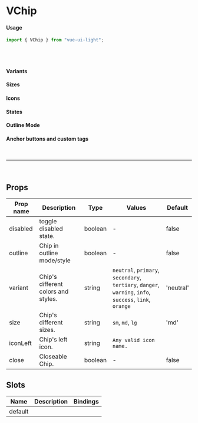 # VChip

#### Usage

```js
import { VChip } from "vue-ui-light";
```

<br/>
<br/>

#### Variants

<example>
  <template v-slot:preview>
    <div class="space-y-1 space-x-3">
      <v-chip>Default Chip</v-chip>
      <v-chip variant="primary">Primary Chip</v-chip>
      <v-chip variant="secondary">Secondary Chip</v-chip>
      <v-row/>
      <v-chip variant="tertiary">Tertiary Chip</v-chip>
      <v-chip variant="info">Info Chip</v-chip>
      <v-chip variant="danger">Danger Chip</v-chip>
      <v-row/>
      <v-chip variant="warning">Warning Chip</v-chip>
      <v-chip variant="success">Success Chip</v-chip>
      <v-chip variant="orange">Orange Chip</v-chip>
    </div>
  </template>
  <template v-slot:source>

    ```html
    <v-chip>Default Chip</v-chip>
    <v-chip variant="primary">Primary Chip</v-chip>
    <v-chip variant="secondary">Secondary Chip</v-chip>
    <v-chip variant="tertiary">Tertiary Chip</v-chip>
    <v-chip variant="info">Info Chip</v-chip>
    <v-chip variant="danger">Danger Chip</v-chip>
    <v-chip variant="warning">Warning Chip</v-chip>
    <v-chip variant="success">Success Chip</v-chip>
    <v-chip variant="orange">Orange Chip</v-chip>
    ```

  </template>
</example>

#### Sizes

<example>
  <template v-slot:preview>
    <div class="space-x-3">
      <v-chip size="lg"> Large</v-chip>
      <v-chip size="md"> Medium</v-chip>
      <v-chip size="sm"> Small</v-chip>
    </div>
  </template>
  <template v-slot:source>

    ```html
    <v-chip size="lg"> Large</v-chip>
    <v-chip size="md"> Medium</v-chip>
    <v-chip size="sm"> Small</v-chip>
    ```

  </template>
</example>

#### Icons

<example>
  <template v-slot:preview>
    <div class="space-x-1">
      <v-chip icon-left="description"> Left Icon</v-chip>
      <v-chip icon-right="description"> Right Icon</v-chip>
      <v-chip icon-right="description" icon-left="description"> Double Icon</v-chip>
      <v-chip icon-left="description" icon-only/>
    </div>
  </template>
  <template v-slot:source>

    ```html
    <v-chip icon-left="description" size="md"> Left Icon</v-chip>
    <v-chip icon-right="description" size="md"> Right Icon</v-chip>
    <v-chip icon-right="description" icon-left="description" size="md"> Double Icon</v-chip>
    <v-chip icon-left="description" size="md" icon-only/>
    ```

  </template>
</example>

#### States

<example>
  <template v-slot:preview>
    <div class="space-x-4">
      <v-chip variant="primary">Normal Chip</v-chip>
      <v-chip variant="primary" active>Active Chip</v-chip>
      <v-chip variant="primary" loading>Loading</v-chip>
      <v-chip variant="primary" disabled>Disabled Chip</v-chip>
    </div>
    <br/>
    <v-chip variant="primary" block>Block Chip</v-chip>
  </template>
  <template v-slot:source>

    ```html
    <v-chip variant="primary">Normal Chip</v-chip>
    <v-chip variant="primary" active>Active Chip</v-chip>
    <v-chip variant="primary" loading>Loading</v-chip>
    <v-chip variant="primary" disabled>Disabled Chip</v-chip>
    <v-chip variant="primary" block>Block Chip</v-chip>
    ```

  </template>
</example>

#### Outline Mode

<example>
  <template v-slot:preview>
    <div class="space-y-1 space-x-3">
      <v-chip outline> OutlinE</v-chip>
      <v-chip outline icon-left="description"> OutlinE</v-chip>
      <v-chip outline icon-right="description"> OutlinE</v-chip>
      <v-chip outline icon-right="description" icon-left="description"> ICONS</v-chip>
      <v-chip outline icon-left="description" icon-only/>
      <v-row/>
      <v-chip outline size="md" disabled> Disabled</v-chip>
      <v-chip outline icon-left="description" size="md" disabled icon-only/>
      <v-chip outline loading>Loading</v-chip>
    </div>
  </template>
  <template v-slot:source>

    ```html
    <v-chip> OutlinE</v-chip>
    <v-chip icon-left="description"> OutlinE</v-chip>
    <v-chip icon-right="description"> OutlinE</v-chip>
    <v-chip icon-right="description" icon-left="description"> ICONS</v-chip>
    <v-chip icon-left="description" icon-only/>
    <v-chip size="md" disabled> Disabled</v-chip>
    <v-chip icon-left="description" size="md" disabled icon-only/>
    <v-chip loading>Loading</v-chip>
    </div>
    ```

  </template>
</example>

#### Anchor buttons and custom tags

<example>
  <template v-slot:preview>
    <div class="space-y-1">
      <v-row>
        <v-chip variant="link" tag="a" href="https://google.com">Anchor Chip</v-chip>
      </v-row>
      <v-row>
        <v-chip variant="link" to="/docs/components/button">Router Chip</v-chip>
      </v-row>
    </div>
  </template>
  <template v-slot:source>

    ```html
    <v-chip tag="a" href="https://google.com">Anchor Chip</v-chip>
    <v-chip
        variant="link"
        to="/docs/components/button"
    >
      Router Chip
    </v-chip>
    ```

  </template>
</example>

<br/>
<hr/>
<br/>

## Props

| Prop name | Description                         | Type    | Values                                                                                                  | Default   |
| --------- | ----------------------------------- | ------- | ------------------------------------------------------------------------------------------------------- | --------- |
| disabled  | toggle disabled state.              | boolean | -                                                                                                       | false     |
| outline   | Chip in outline mode/style          | boolean | -                                                                                                       | false     |
| variant   | Chip's different colors and styles. | string  | `neutral`, `primary`, `secondary`, `tertiary`, `danger`, `warning`, `info`, `success`, `link`, `orange` | 'neutral' |
| size      | Chip's different sizes.             | string  | `sm`, `md`, `lg`                                                                                        | 'md'      |
| iconLeft  | Chip's left icon.                   | string  | `Any valid icon name.`                                                                                  |           |
| close     | Closeable Chip.                     | boolean | -                                                                                                       | false     |

## Slots

| Name    | Description | Bindings |
| ------- | ----------- | -------- |
| default |             |          |
